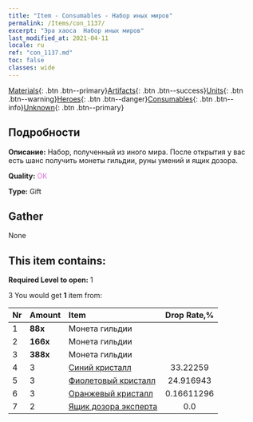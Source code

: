```yaml
---
title: "Item - Consumables - Набор иных миров"
permalink: /Items/con_1137/
excerpt: "Эра хаоса  Набор иных миров"
last_modified_at: 2021-04-11
locale: ru
ref: "con_1137.md"
toc: false
classes: wide
---
```

 [Materials](/ru/Items/){: .btn .btn--primary}[Artifacts](/ru/Items/Artifacts/){: .btn .btn--success}[Units](/ru/Items/Units/){: .btn .btn--warning}[Heroes](/ru/Items/Heroes/){: .btn .btn--danger}[Consumables](/ru/Items/Consumables/){: .btn .btn--info}[Unknown](/ru/Items/Unknown/){: .btn .btn--primary}

## Подробности
 **Описание:** Набор, полученный из иного мира. После открытия у вас есть шанс получить монеты гильдии, руны умений и ящик дозора.

 **Quality:** <span style="color: #DA70D6">OK</span>

 **Type:** Gift

## Gather

  None

## This item contains:

 **Required Level to open:** 1

 3 You would get **1** item  from:

  | Nr | Amount |     Item    | Drop Rate,% |
  |:---|:-------|:------------|:---------:|
  | 1 |  **88x** | Монета гильдии |  | 24.916943 | 
  | 2 |  **166x** | Монета гильдии |  | 16.611296 | 
  | 3 |  **388x** | Монета гильдии |  | 0.16611296 | 
  | 4 | 3 | [Синий кристалл](/ru/Items/con_716/) | 33.22259 | 
  | 5 | 3 | [Фиолетовый кристалл](/ru/Items/con_720/) | 24.916943 | 
  | 6 | 3 | [Оранжевый кристалл](/ru/Items/con_730/) | 0.16611296 | 
  | 7 | 2 | [Ящик дозора эксперта](/ru/Items/con_767/) | 0.0 | 

